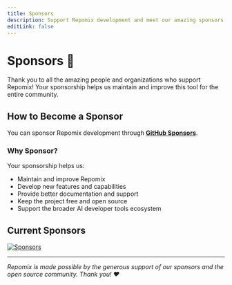 ```yaml
---
title: Sponsors
description: Support Repomix development and meet our amazing sponsors
editLink: false
---
```


# Sponsors 💖

Thank you to all the amazing people and organizations who support Repomix! Your sponsorship helps us maintain and improve this tool for the entire community.

## How to Become a Sponsor

You can sponsor Repomix development through **[GitHub Sponsors](https://github.com/sponsors/yamadashy)**.

### Why Sponsor?

Your sponsorship helps us:
- Maintain and improve Repomix
- Develop new features and capabilities
- Provide better documentation and support
- Keep the project free and open source
- Support the broader AI developer tools ecosystem

## Current Sponsors

<!--@include: ../../shared/sponsors-section.md-->

[![Sponsors](https://cdn.jsdelivr.net/gh/yamadashy/sponsor-list/sponsors/sponsors.png)](https://github.com/sponsors/yamadashy)

---

*Repomix is made possible by the generous support of our sponsors and the open source community. Thank you! ❤️*
